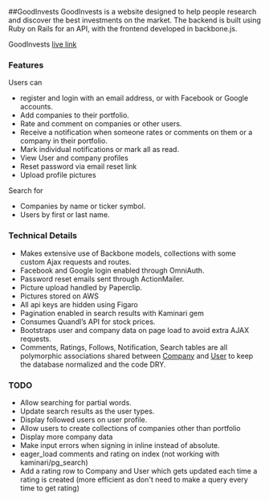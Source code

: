 ##GoodInvests
GoodInvests is a website designed to help people research and discover the best investments on the market. The backend is built using Ruby on Rails for an API, with the frontend developed in backbone.js.

GoodInvests [live link](goodinvests.co)

### Features
Users can

* register and login with an email address, or with Facebook or Google accounts.
* Add companies to their portfolio.
* Rate and comment on companies or other users.
* Receive a notification when someone rates or comments on them or a company in their portfolio.
* Mark individual notifications or mark all as read.
* View User and company profiles
* Reset password via email reset link
* Upload profile pictures

Search for

* Companies by name or ticker symbol.
* Users by first or last name.

### Technical Details
* Makes extensive use of Backbone models, collections with some custom Ajax requests and routes.
* Facebook and Google login enabled through OmniAuth.
* Password reset emails sent through ActionMailer.
* Picture upload handled by Paperclip.
* Pictures stored on AWS
* All api keys are hidden using Figaro
* Pagination enabled in search results with Kaminari gem
* Consumes Quandl’s API for stock prices.
* Bootstraps user and company data on page load to avoid extra AJAX requests.
* Comments, Ratings, Follows, Notification, Search tables are all polymorphic associations shared between [Company](app/models/company.rb) and [User](app/models/user.rb) to keep the database normalized and the code DRY.

### TODO

* Allow searching for partial words.
* Update search results as the user types.
* Display followed users on user profile.
* Allow users to create collections of companies other than portfolio
* Display more company data
* Make input errors when signing in inline instead of absolute.
* eager_load comments and rating on index (not working with kaminari/pg_search)
* Add a rating row to Company and User which gets updated each time a rating is created (more efficient as don't need to make a query every time to get rating)
